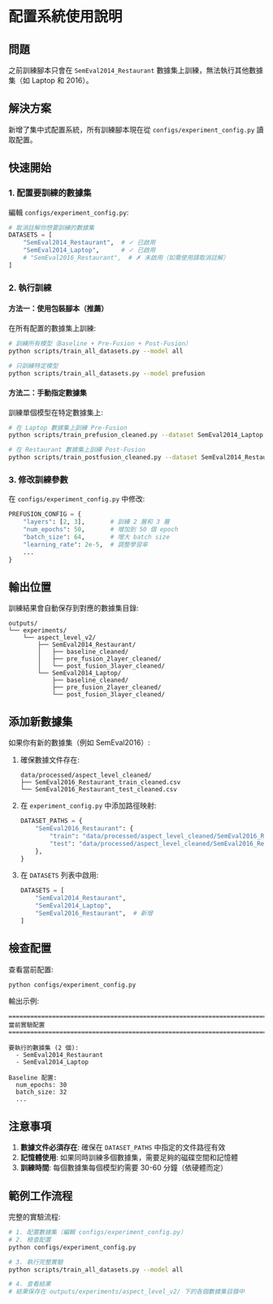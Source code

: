 # 配置系統使用說明

## 問題

之前訓練腳本只會在 `SemEval2014_Restaurant` 數據集上訓練，無法執行其他數據集（如 Laptop 和 2016）。

## 解決方案

新增了集中式配置系統，所有訓練腳本現在從 `configs/experiment_config.py` 讀取配置。

## 快速開始

### 1. 配置要訓練的數據集

編輯 `configs/experiment_config.py`:

```python
# 取消註解你想要訓練的數據集
DATASETS = [
    "SemEval2014_Restaurant",  # ✓ 已啟用
    "SemEval2014_Laptop",      # ✓ 已啟用
    # "SemEval2016_Restaurant",  # ✗ 未啟用（如需使用請取消註解）
]
```

### 2. 執行訓練

#### 方法一：使用包裝腳本（推薦）

在所有配置的數據集上訓練:

```bash
# 訓練所有模型（Baseline + Pre-Fusion + Post-Fusion）
python scripts/train_all_datasets.py --model all

# 只訓練特定模型
python scripts/train_all_datasets.py --model prefusion
```

#### 方法二：手動指定數據集

訓練單個模型在特定數據集上:

```bash
# 在 Laptop 數據集上訓練 Pre-Fusion
python scripts/train_prefusion_cleaned.py --dataset SemEval2014_Laptop

# 在 Restaurant 數據集上訓練 Post-Fusion
python scripts/train_postfusion_cleaned.py --dataset SemEval2014_Restaurant
```

### 3. 修改訓練參數

在 `configs/experiment_config.py` 中修改:

```python
PREFUSION_CONFIG = {
    "layers": [2, 3],       # 訓練 2 層和 3 層
    "num_epochs": 50,       # 增加到 50 個 epoch
    "batch_size": 64,       # 增大 batch size
    "learning_rate": 2e-5,  # 調整學習率
    ...
}
```

## 輸出位置

訓練結果會自動保存到對應的數據集目錄:

```
outputs/
└── experiments/
    └── aspect_level_v2/
        ├── SemEval2014_Restaurant/
        │   ├── baseline_cleaned/
        │   ├── pre_fusion_2layer_cleaned/
        │   └── post_fusion_3layer_cleaned/
        └── SemEval2014_Laptop/
            ├── baseline_cleaned/
            ├── pre_fusion_2layer_cleaned/
            └── post_fusion_3layer_cleaned/
```

## 添加新數據集

如果你有新的數據集（例如 SemEval2016）:

1. 確保數據文件存在:
   ```
   data/processed/aspect_level_cleaned/
   ├── SemEval2016_Restaurant_train_cleaned.csv
   └── SemEval2016_Restaurant_test_cleaned.csv
   ```

2. 在 `experiment_config.py` 中添加路徑映射:
   ```python
   DATASET_PATHS = {
       "SemEval2016_Restaurant": {
           "train": "data/processed/aspect_level_cleaned/SemEval2016_Restaurant_train_cleaned.csv",
           "test": "data/processed/aspect_level_cleaned/SemEval2016_Restaurant_test_cleaned.csv",
       },
   }
   ```

3. 在 `DATASETS` 列表中啟用:
   ```python
   DATASETS = [
       "SemEval2014_Restaurant",
       "SemEval2014_Laptop",
       "SemEval2016_Restaurant",  # 新增
   ]
   ```

## 檢查配置

查看當前配置:

```bash
python configs/experiment_config.py
```

輸出示例:
```
================================================================================
當前實驗配置
================================================================================

要執行的數據集 (2 個):
  - SemEval2014_Restaurant
  - SemEval2014_Laptop

Baseline 配置:
  num_epochs: 30
  batch_size: 32
  ...
```

## 注意事項

1. **數據文件必須存在**: 確保在 `DATASET_PATHS` 中指定的文件路徑有效
2. **記憶體使用**: 如果同時訓練多個數據集，需要足夠的磁碟空間和記憶體
3. **訓練時間**: 每個數據集每個模型約需要 30-60 分鐘（依硬體而定）

## 範例工作流程

完整的實驗流程:

```bash
# 1. 配置數據集（編輯 configs/experiment_config.py）
# 2. 檢查配置
python configs/experiment_config.py

# 3. 執行完整實驗
python scripts/train_all_datasets.py --model all

# 4. 查看結果
# 結果保存在 outputs/experiments/aspect_level_v2/ 下的各個數據集目錄中
```
